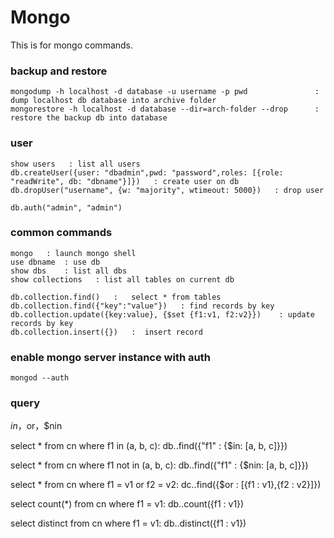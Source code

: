 # Mongo

This is for mongo commands.


### backup and restore

```
mongodump -h localhost -d database -u username -p pwd               :   dump localhost db database into archive folder
mongorestore -h localhost -d database --dir=arch-folder --drop      :   restore the backup db into database
```

### user 

```
show users   : list all users
db.createUser({user: "dbadmin",pwd: "password",roles: [{role: "readWrite", db: "dbname"}]})   : create user on db
db.dropUser("username", {w: "majority", wtimeout: 5000})   : drop user

db.auth("admin", "admin")
```


### common commands

```
mongo   : launch mongo shell
use dbname  : use db
show dbs    : list all dbs
show collections   : list all tables on current db

db.collection.find()   :   select * from tables
db.collection.find({"key":"value"})   : find records by key
db.collection.update({key:value}, {$set {f1:v1, f2:v2}})    : update records by key
db.collection.insert({})   :  insert record
```

### enable mongo server instance with auth
```
mongod --auth
```


### query

$in，$or，$nin

select * from cn where f1 in (a, b, c):
db.<cn>.find({"f1" : {$in: [a, b, c]}})

select * from cn where f1 not in (a, b, c):
db.<cn>.find({"f1" : {$nin: [a, b, c]}})

select * from cn where f1 = v1 or f2 = v2:
dc.<cn>.find({$or : [{f1 : v1},{f2 : v2}]})

select count(*) from cn where f1 = v1:
db.<cn>.count({f1 : v1})

select distinct from cn where f1 = v1:
db.<cn>.distinct({f1 : v1})

